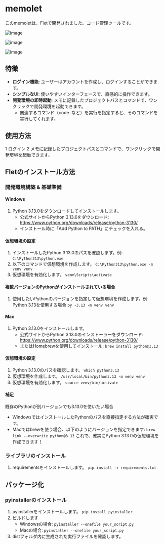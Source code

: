 # memolet

このmemoletは、Fletで開発されました。コード管理ツールです。

![image](https://github.com/user-attachments/assets/e11219bc-09c3-4175-9b79-a4350b98c669)

![image](https://github.com/user-attachments/assets/bc048239-fe43-42f3-953a-4886e2786641)

![image](https://github.com/user-attachments/assets/2aa440e3-bbfb-4715-846a-ac1bf1e42919)



## 特徴

- **ログイン機能**: ユーザーはアカウントを作成し、ログインすることができます。
- **シンプルなUI**: 使いやすいインターフェースで、直感的に操作できます。
- **開発環境の即時起動**: メモに記録したプロジェクトパスとコマンドで、ワンクリックで開発環境を起動できます。
  - 関連するコマンド（code .など）を実行を指定すると、そのコマンドを実行してくれます。

## 使用方法

1 ログイン
2 メモに記録したプロジェクトパスとコマンドで、ワンクリックで開発環境を起動できます。


## Fletのインストール方法

### 開発環境構築 & 基礎準備

#### Windows

1. Python 3.13.0をダウンロードしてインストールします。
    - 公式サイトからPython 3.13.0をダウンロード: https://www.python.org/downloads/release/python-3130/
    - インストール時に「Add Python to PATH」にチェックを入れる。

#### 仮想環境の設定

1. インストールしたPython 3.13.0のパスを確認します。例: `C:\Python313\python.exe`
2. 以下のコマンドで仮想環境を作成します。 `C:\Python313\python.exe -m venv venv`
3. 仮想環境を有効化します。 `venv\Scripts\activate`

#### 複数バージョンのPythonがインストールされている場合

1. 使用したいPythonのバージョンを指定して仮想環境を作成します。例: Python 3.13を使用する場合 `py -3.13 -m venv venv`

#### Mac

1. Python 3.13.0をインストールします。
    - 公式サイトからPython 3.13.0のインストーラーをダウンロード: https://www.python.org/downloads/release/python-3130/
    - またはHomebrewを使用してインストール: `brew install python@3.13`

#### 仮想環境の設定

1. Python 3.13.0のパスを確認します。 `which python3.13`
2. 仮想環境を作成します。 `/usr/local/bin/python3.13 -m venv venv`
3. 仮想環境を有効化します。 `source venv/bin/activate`

#### 補足

既存のPythonが別バージョンでも3.13.0を使いたい場合
- WindowsではインストールしたPythonのパスを直接指定する方法が確実です。
- Macではbrewを使う場合、以下のようにバージョンを指定できます: `brew link --overwrite python@3.13` これで、確実にPython 3.13.0の仮想環境を作成できます！

### ライブラリのインストール

1. requirementsをインストールします。 `pip install -r requirements.txt`

## パッケージ化

### pyinstallerのインストール

1. pyinstallerをインストールします。 `pip install pyinstaller`
2. ビルドします
    - Windowsの場合: `pyinstaller --onefile your_script.py`
    - Macの場合: `pyinstaller --onefile your_script.py`
3. distフォルダ内に生成された実行ファイルを確認します。
